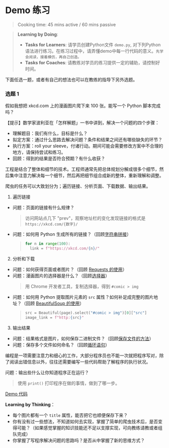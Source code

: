 # Demo 练习
> Cooking time: 45 mins active / 60 mins passive

> **Learning by Doing**:
> - **Tasks for Learners**: 请学员创建Python文件 `demo.py`, 对下列Python语法进行练习。在练习过程中，请弄懂demo中每一行代码的意义。`先学会阅读，接着模仿，再自己创造。`
> - **Tasks for Coaches**: 请教练对学员的练习提供一定的辅助，请控制好时间。

下面任选一题，或者有自己的想法也可以在教练的指导下另外选题。

### 选题 1

假如我想把 xkcd.com 上的漫画图片爬下来 100 张。能写一个 Python 脚本完成吗？

【提示】数学家波利亚在「怎样解题」一书中讲到，解决一个问题的四个步骤：

- 理解题目：我们有什么，目标是什么？
- 拟定方案：通过什么思路去解决问题？条件和结果之间还有哪些缺失的环节？
- 执行方案：roll your sleeve，付诸行动。期间可能会需要修改方案中不合理的地方，请保持尝试和练习。
- 回顾：得到的结果是否符合预期？有什么收获？

工程是结合了整体和细节的技术。工程师通常先把总体规划分解成很多个细节，然后集中注意力解决每一个细节，然后再把细节组合成新的整体，重新理解和调整。

爬虫的任务可以大致划分为；遍历链接、分析页面、下载数据、输出结果。

1. 遍历链接
  - 问题：页面的链接有什么规律？ 
    > 访问网站点几下 "prev"，观察地址栏的变化发现链接的格式是 `https://xkcd.com/{数字}/`
  - 问题：如何用 Python 生成所有的链接？（回顾[字符串拼接](./2.Python/5-python-syntax-advanced.md#拼接字符串)） 
    > ```python
    > for n in range(100):
    >   link = f"https://xkcd.com/{n}/"
    > ```
2. 分析和下载
  - 问题：如何获得页面或者图片？（回顾 [Requests 的使用](./2.Python/4-python-request.md#requests-的使用)）
  - 问题：漫画图片的选择器是什么？（回顾[选择器](./3.Crawler/1-python-html.md#css-选择器)） 
    > 用 Chrome 开发者工具，复制选择器，得到 `#comic > img`
  - 问题：如何用 Python 提取图片元素的 `src` 属性？如何补足成完整的图片地址？（回顾 [BeautifulSoup 的使用](./3.Crawler/1-python-html.md#用-python-解析-html)） 
    > ```python
    > src = Beautiful(page).select("#comic > img")[0]["src"]
    > image_link = f"http:{src}"
    > ```
3. 输出结果
  - 问题：结果格式是图片，如何保存二进制文件？（回顾[保存文件的方法](./2.Python/3-python-syntax.md#读写文件)）
  - 问题：保存多个文件如何命名？（回顾[循环语句](./2.Python/3-python-syntax.md#循环)）


编程是一项需要注意力和细心的工作，大部分程序员也不能一次就把程序写对，除了阅读出错信息以外，往往还需要编写一些代码帮助了解程序的执行状况。

问题：输出些什么让你知道程序正在运行？ 
> 使用 `print()` 打印程序在做的事情，做到了哪一步。


[Demo 代码](./demo1.py)

**Learning by Thinking**：

- 每个图片都有一个 `title` 属性，能否把它也顺便保存下来？
- 你有没有过一些想法，不知道如何去实现，掌握了简单的爬虫技术后，是否变得可能？（如果感觉掌握的知识技能还不足以支撑实现，可向教练请教或者组队完成）
- 你掌握了写程序解决问题的思路吗？是否从中掌握了新的思维方式？
